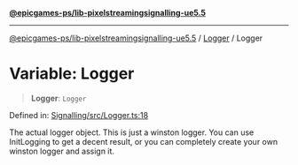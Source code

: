 [**@epicgames-ps/lib-pixelstreamingsignalling-ue5.5**](../../README.md)

***

[@epicgames-ps/lib-pixelstreamingsignalling-ue5.5](../../README.md) / [Logger](../README.md) / Logger

# Variable: Logger

> **Logger**: `Logger`

Defined in: [Signalling/src/Logger.ts:18](https://github.com/EpicGamesExt/PixelStreamingInfrastructure/blob/4dc9339cfc185a91d37d078aa9dd0951dfbae1a5/Signalling/src/Logger.ts#L18)

The actual logger object. This is just a winston logger.
You can use InitLogging to get a decent result, or you can
completely create your own winston logger and assign it.
